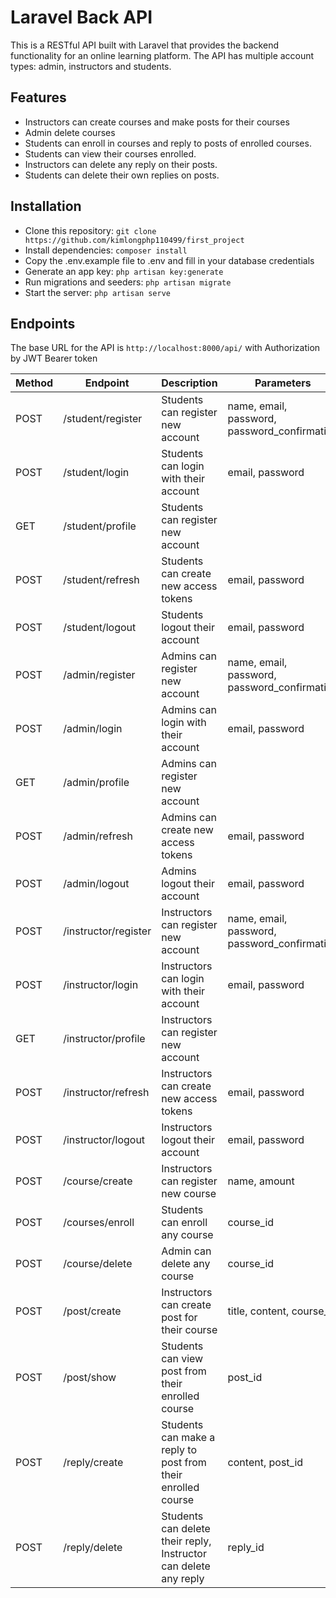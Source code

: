 # Laravel Back API

This is a RESTful API built with Laravel that provides the backend functionality for an online learning platform. The API has multiple account types: admin, instructors and students.

## Features

- Instructors can create courses and make posts for their courses
- Admin delete courses
- Students can enroll in courses and reply to posts of enrolled courses.
- Students can view their courses enrolled.
- Instructors can delete any reply on their posts.
- Students can delete their own replies on posts.

## Installation

- Clone this repository: `git clone https://github.com/kimlongphp110499/first_project`
- Install dependencies: `composer install`
- Copy the .env.example file to .env and fill in your database credentials
- Generate an app key: `php artisan key:generate`
- Run migrations and seeders: `php artisan migrate`
- Start the server: `php artisan serve`

## Endpoints

The base URL for the API is `http://localhost:8000/api/` with Authorization by JWT Bearer token

| Method | Endpoint | Description | Parameters | Headers |
| ------ | -------- | ----------- | ---------- | ------- |
| POST   | /student/register | Students can register new account | name, email, password, password_confirmation | None |
| POST   | /student/login | Students can login with their account | email, password | None |
| GET    | /student/profile | Students can register new account |  | Student Authorization |
| POST   | /student/refresh | Students can create new access tokens | email, password | Student Authorization |
| POST   | /student/logout | Students logout their account | email, password | Student Authorization |
| POST   | /admin/register | Admins can register new account | name, email, password, password_confirmation | None |
| POST   | /admin/login | Admins can login with their account | email, password | None |
| GET    | /admin/profile | Admins can register new account |  | Admin Authorization |
| POST   | /admin/refresh | Admins can create new access tokens | email, password | Admin Authorization |
| POST   | /admin/logout | Admins logout their account | email, password | Admin Authorization |
| POST   | /instructor/register | Instructors can register new account | name, email, password, password_confirmation | None |
| POST   | /instructor/login | Instructors can login with their account | email, password | None |
| GET    | /instructor/profile | Instructors can register new account |  | Instructor Authorization |
| POST   | /instructor/refresh | Instructors can create new access tokens | email, password | Instructor Authorization |
| POST   | /instructor/logout | Instructors logout their account | email, password | Instructor Authorization |
| POST   | /course/create | Instructors can register new course | name, amount | Instructor Authorization |
| POST   | /courses/enroll | Students can enroll any course | course_id | Student Authorization |
| POST   | /course/delete | Admin can delete any course | course_id | Admin Authorization |
| POST   | /post/create | Instructors can create post for their course | title, content, course_id | Instructor Authorization |
| POST   | /post/show | Students can view post from their enrolled course | post_id | Student Authorization |
| POST   | /reply/create | Students can make a reply to post from their enrolled course | content, post_id | Student Authorization |
| POST   | /reply/delete | Students can delete their reply, Instructor can delete any reply | reply_id | Student or Instructor Authorization |
